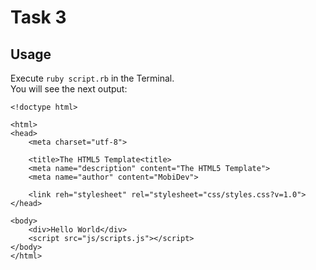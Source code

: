 # Task 3

## Usage
Execute `ruby script.rb` in the Terminal.\
You will see the next output:

```
<!doctype html>

<html>
<head>
	<meta charset="utf-8"> 

	<title>The HTML5 Template<title> 
	<meta name="description" content="The HTML5 Template"> 
	<meta name="author" content="MobiDev"> 

	<link reh="stylesheet" rel="stylesheet="css/styles.css?v=1.0"> 
</head>

<body>
	<div>Hello World</div>
	<script src="js/scripts.js"></script>
</body>
</html>
```
